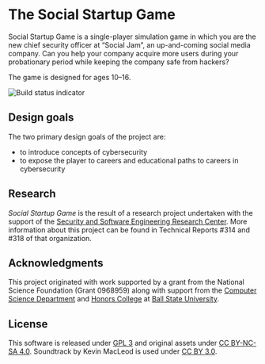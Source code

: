 # The Social Startup Game

Social Startup Game is a single-player simulation game in which you are the new chief
security officer at “Social Jam”, an up-and-coming social media company. Can you help your
company acquire more users during your probationary period while keeping the company safe
from hackers?

The game is designed for ages 10&ndash;16.

![Build status indicator](https://travis-ci.org/social-startup-game/social-startup-game.svg "Build status")

## Design goals

The two primary design goals of the project are:
* to introduce concepts of cybersecurity
* to expose the player to careers and educational paths to careers in cybersecurity

## Research

_Social Startup Game_ is the result of a research project undertaken
with the support of the [Security and Software Engineering Research Center](www.serc.net).
More information about this project can be found in Technical Reports #314 and #318
of that organization.

## Acknowledgments

This project originated with work supported by a grant from the
National Science Foundation (Grant 0968959) along with support from
the [Computer Science Department](http://www.cs.bsu.edu)
and [Honors College](http://www.bsu.edu/honors) at
[Ball State University](http://www.bsu.edu).


## License

This software is released under [GPL 3](http://www.gnu.org/licenses/gpl-3.0.en.html) and
original assets under [CC BY-NC-SA 4.0](http://creativecommons.org/licenses/by-nc-sa/4.0/).
Soundtrack by Kevin MacLeod is used under [CC BY 3.0](http://creativecommons.org/licenses/by/3.0/).
